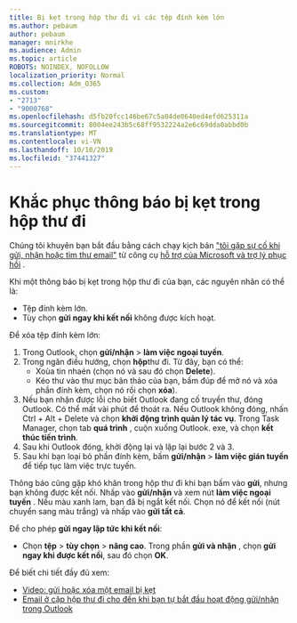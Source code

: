 ```yaml
---
title: Bị kẹt trong hộp thư đi vì các tệp đính kèm lớn
ms.author: pebaum
author: pebaum
manager: mnirkhe
ms.audience: Admin
ms.topic: article
ROBOTS: NOINDEX, NOFOLLOW
localization_priority: Normal
ms.collection: Adm_O365
ms.custom:
- "2713"
- "9000768"
ms.openlocfilehash: d5fb20fcc146be67c5a04de0640ed4efd625311a
ms.sourcegitcommit: 8004ee243b5c68ff9532224a2e6c69dda0abbd0b
ms.translationtype: MT
ms.contentlocale: vi-VN
ms.lasthandoff: 10/10/2019
ms.locfileid: "37441327"
---
```

# <a name="fix-messages-that-are-stuck-in-the-outbox"></a>Khắc phục thông báo bị kẹt trong hộp thư đi

Chúng tôi khuyên bạn bắt đầu bằng cách chạy kịch bản ["tôi gặp sự cố khi gửi, nhận hoặc tìm thư email"](https://aka.ms/SaRA-OutlookSendReceive) từ công cụ [hỗ trợ của Microsoft và trợ lý phục hồi](https://diagnostics.office.com/#/) .

Khi một thông báo bị kẹt trong hộp thư đi của bạn, các nguyên nhân có thể là:
- Tệp đính kèm lớn.
- Tùy chọn **gửi ngay khi kết nối** không được kích hoạt.

Để xóa tệp đính kèm lớn: 

1. Trong Outlook, chọn **gửi/nhận** > **làm việc ngoại tuyến**. 
2. Trong ngăn điều hướng, chọn **hộp**thư đi. Từ đây, bạn có thể: 
    - Xoùa tin nhaén (chọn nó và sau đó chọn **Delete**).
    - Kéo thư vào thư mục bản thảo của bạn, bấm đúp để mở nó và xóa phần đính kèm, chọn nó rồi chọn **xóa**).
3. Nếu bạn nhận được lỗi cho biết Outlook đang cố truyền thư, đóng Outlook. Có thể mất vài phút để thoát ra. Nếu Outlook không đóng, nhấn Ctrl + Alt + Delete và chọn **khởi động trình quản lý tác vụ**. Trong Task Manager, chọn tab **quá trình** , cuộn xuống Outlook. exe, và chọn **kết thúc tiến trình**.
4. Sau khi Outlook đóng, khởi động lại và lặp lại bước 2 và 3. 
5. Sau khi bạn loại bỏ phần đính kèm, bấm **gửi/nhận** > **làm việc gián tuyến** để tiếp tục làm việc trực tuyến. 

Thông báo cũng gặp khó khăn trong hộp thư đi khi bạn bấm vào **gửi**, nhưng bạn không được kết nối. Nhấp vào **gửi/nhận** và xem nút **làm việc ngoại tuyến** . Nếu màu xanh lam, bạn đã bị ngắt kết nối. Chọn nó để kết nối (nút chuyển sang màu trắng) và nhấp vào **gửi tất cả**.
 
Để cho phép **gửi ngay lập tức khi kết nối**:
 
- Chọn **tệp** > **tùy chọn** >  **nâng cao**.
Trong phần **gửi và nhận** , chọn **gửi ngay khi được kết nối**, sau đó chọn **OK**.
 
Để biết chi tiết đầy đủ xem:
- [Video: gửi hoặc xóa một email bị kẹt](https://support.office.com/article/Video-Send-or-delete-an-email-stuck-in-your-outbox-26d5d34a-4e5f-444a-a9e8-44db04a94dec) 
- [Email ở cặp hộp thư đi cho đến khi bạn tự bắt đầu hoạt động gửi/nhận trong Outlook](https://support.microsoft.com/help/2797572/email-stays-in-the-outbox-folder-until-you-manually-initiate-a-send-re)
